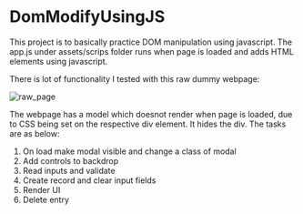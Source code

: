 # DomModifyUsingJS
This project is to basically practice DOM manipulation using javascript.
The app.js under assets/scrips folder runs when page is loaded and adds HTML elements using javascript.

There is lot of functionality I tested with this raw dummy webpage:

![raw_page](https://user-images.githubusercontent.com/18566807/92305336-d9bd7000-efa3-11ea-997a-b4beba7dbd3a.PNG)

The webpage has a model which doesnot render when page is loaded, due to CSS being set on the respective div element. It hides the div. The tasks are as below:

1. On load make modal visible and change a class of modal
2. Add controls to backdrop
3. Read inputs and validate
4. Create record and clear input fields
5. Render UI
6. Delete entry
